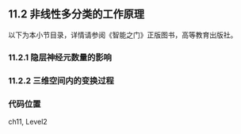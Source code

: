 <!--Copyright © Microsoft Corporation. All rights reserved.
  适用于[License](https://github.com/Microsoft/ai-edu/blob/master/LICENSE.md)版权许可-->

## 11.2 非线性多分类的工作原理

以下为本小节目录，详情请参阅《智能之门》正版图书，高等教育出版社。

### 11.2.1 隐层神经元数量的影响

### 11.2.2 三维空间内的变换过程


### 代码位置

ch11, Level2
